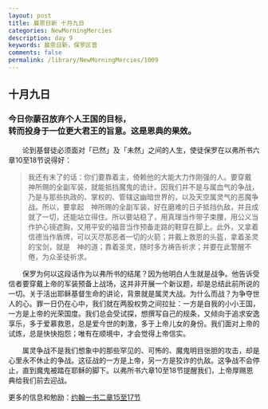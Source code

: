 ```yaml
---
layout: post
title: 晨恩日新 十月九日
categories: NewMorningMercies
description: day 9
keywords: 晨恩日新，保罗区普
comments: false
permalink: /library/NewMorningMercies/1009
---
```


## 十月九日

### 今日你蒙召放弃个人王国的目标， <br> 转而投身于一位更大君王的旨意。这是恩典的果效。

&emsp;&emsp;论到基督徒必须面对「已然」及「未然」之间的人生，使徒保罗在以弗所书六章10至18节说得好：

> 我还有末了的话：你们要靠着主，倚赖他的大能大力作刚强的人。要穿戴　神所赐的全副军装，就能抵挡魔鬼的诡计。因我们并不是与属血气的争战，乃是与那些执政的、掌权的、管辖这幽暗世界的，以及天空属灵气的恶魔争战。所以，要拿起　神所赐的全副军装，好在磨难的日子抵挡仇敌，并且成就了一切，还能站立得住。所以要站稳了，用真理当作带子束腰，用公义当作护心镜遮胸，又用平安的福音当作预备走路的鞋穿在脚上。此外，又拿着信德当作盾牌，可以灭尽那恶者一切的火箭；并戴上救恩的头盔，拿着圣灵的宝剑，就是　神的道；靠着圣灵，随时多方祷告祈求；并要在此警醒不倦，为众圣徒祈求。

&emsp;&emsp;保罗为何以这段话作为以弗所书的结尾？因为他明白人生就是战争。他告诉受信者要穿戴上帝的军装预备上战场，这并非开展一个新议题，却是总结此前所说的一切。关于活出耶稣基督生命的讲论，背景就是属灵大战。为什么而战？为争夺世人的心。罪一日仍在心中，我们就在两股权势之间拉扯：一方是自我的小小王国，一方是上帝的光荣国度。我们总会受试探，想撰写自己的规条，又倾向于追求安逸享乐，多于爱慕救恩，总是爱今世的刺激，多于上帝儿女的身份。我们面对上帝的试炼，总是快快抱怨；唯有在顺境中，才会觉得上帝信实。

&emsp;&emsp;属灵争战不是我们想象中的那些罕见的、可怖的、魔鬼明目张胆的攻击，却是心里永不休止的争战。这征战的一方是上帝，另一方是狡诈的仇敌。这争战不会停止，直到魔鬼被踏在耶稣的脚下。以弗所书六章10至18节提醒我们，上帝厚赐恩典给我们前去迎战。

更多的信息和勉励：[约翰一书二章15至17节]()
